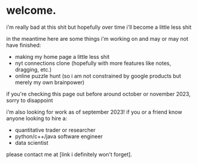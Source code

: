 <div>
  <h1>welcome.</h1>
  <p>i'm really bad at this shit but hopefully over
  time i'll become a little less shit</p>
  <p>in the meantime here are some things i'm
  working on and may or may not have finished:</p>
  <ul>
    <li>making my home page a little less shit</li>
    <li>nyt connections clone (hopefully with
    more features like notes, dragging, etc.)</li>
    <li>online puzzle hunt (so i am not constrained by
      google products but merely my own brainpower)</li>
  </ul>
  <p>if you're checking this page out before around
  october or november 2023, sorry to disappoint</p>
  <p>i'm also looking for work as of september 2023!
  if you or a friend know anyone looking to hire a:</p>
  <ul>
    <li>quantitative trader or researcher</li>
    <li>python/c++/java software engineer</li>
    <li>data scientist</li>
  </ul>
  <p>please contact me at [link i definitely
    won't forget].</p>
</div>
